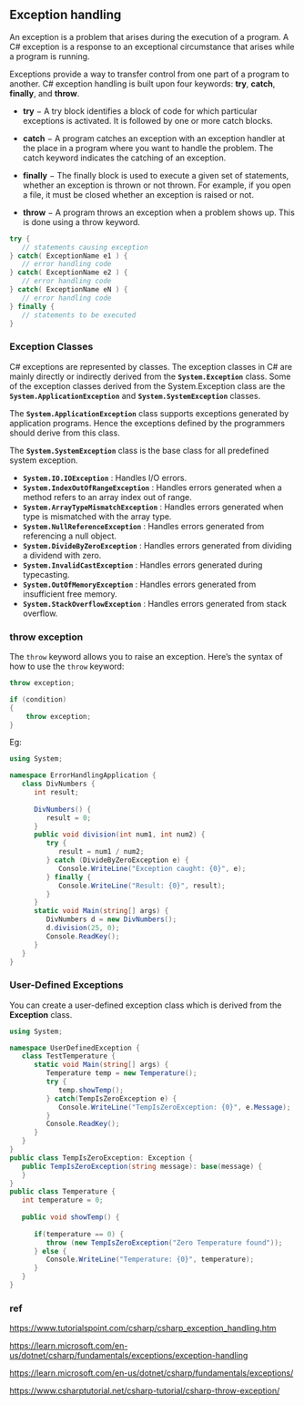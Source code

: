 ## Exception handling

An exception is a problem that arises during the execution of a program. A C# exception is a response to an exceptional circumstance that arises while a program is running.


Exceptions provide a way to transfer control from one part of a program to another. C# exception handling is built upon four keywords: **try**, **catch**, **finally**, and **throw**.

-   **try** − A try block identifies a block of code for which particular exceptions is activated. It is followed by one or more catch blocks.
    
-   **catch** − A program catches an exception with an exception handler at the place in a program where you want to handle the problem. The catch keyword indicates the catching of an exception.
    
-   **finally** − The finally block is used to execute a given set of statements, whether an exception is thrown or not thrown. For example, if you open a file, it must be closed whether an exception is raised or not.
    
-   **throw** − A program throws an exception when a problem shows up. This is done using a throw keyword.


```cs
try {
   // statements causing exception
} catch( ExceptionName e1 ) {
   // error handling code
} catch( ExceptionName e2 ) {
   // error handling code
} catch( ExceptionName eN ) {
   // error handling code
} finally {
   // statements to be executed
}
```

### Exception Classes

C# exceptions are represented by classes. The exception classes in C# are mainly directly or indirectly derived from the **`System.Exception`** class. Some of the exception classes derived from the System.Exception class are the **`System.ApplicationException`** and **`System.SystemException`** classes.

The **`System.ApplicationException`** class supports exceptions generated by application programs. Hence the exceptions defined by the programmers should derive from this class.

The **`System.SystemException`** class is the base class for all predefined system exception.

- **`System.IO.IOException`** : Handles I/O errors.
- **`System.IndexOutOfRangeException`** : Handles errors generated when a method refers to an array index out of range.
- **`System.ArrayTypeMismatchException`** : Handles errors generated when type is mismatched with the array type.
- **`System.NullReferenceException`** : Handles errors generated from referencing a null object.
- **`System.DivideByZeroException`** : Handles errors generated from dividing a dividend with zero.
- **`System.InvalidCastException`** : Handles errors generated during typecasting.
- **`System.OutOfMemoryException`** : Handles errors generated from insufficient free memory.
- **`System.StackOverflowException`** : Handles errors generated from stack overflow.

### throw exception

The `throw` keyword allows you to raise an exception. Here’s the syntax of how to use the `throw` keyword:

```cs
throw exception;
```


```cs
if (condition)
{
    throw exception;
}
```

Eg:
```cs
using System;

namespace ErrorHandlingApplication {
   class DivNumbers {
      int result;
      
      DivNumbers() {
         result = 0;
      }
      public void division(int num1, int num2) {
         try {
            result = num1 / num2;
         } catch (DivideByZeroException e) {
            Console.WriteLine("Exception caught: {0}", e);
         } finally {
            Console.WriteLine("Result: {0}", result);
         }
      }
      static void Main(string[] args) {
         DivNumbers d = new DivNumbers();
         d.division(25, 0);
         Console.ReadKey();
      }
   }
}
```

### User-Defined Exceptions
You can create a user-defined exception class which is derived from the **Exception** class.

```cs
using System;

namespace UserDefinedException {
   class TestTemperature {
      static void Main(string[] args) {
         Temperature temp = new Temperature();
         try {
            temp.showTemp();
         } catch(TempIsZeroException e) {
            Console.WriteLine("TempIsZeroException: {0}", e.Message);
         }
         Console.ReadKey();
      }
   }
}
public class TempIsZeroException: Exception {
   public TempIsZeroException(string message): base(message) {
   }
}
public class Temperature {
   int temperature = 0;
   
   public void showTemp() {
      
      if(temperature == 0) {
         throw (new TempIsZeroException("Zero Temperature found"));
      } else {
         Console.WriteLine("Temperature: {0}", temperature);
      }
   }
}


```




### ref
https://www.tutorialspoint.com/csharp/csharp_exception_handling.htm

https://learn.microsoft.com/en-us/dotnet/csharp/fundamentals/exceptions/exception-handling

https://learn.microsoft.com/en-us/dotnet/csharp/fundamentals/exceptions/

https://www.csharptutorial.net/csharp-tutorial/csharp-throw-exception/


